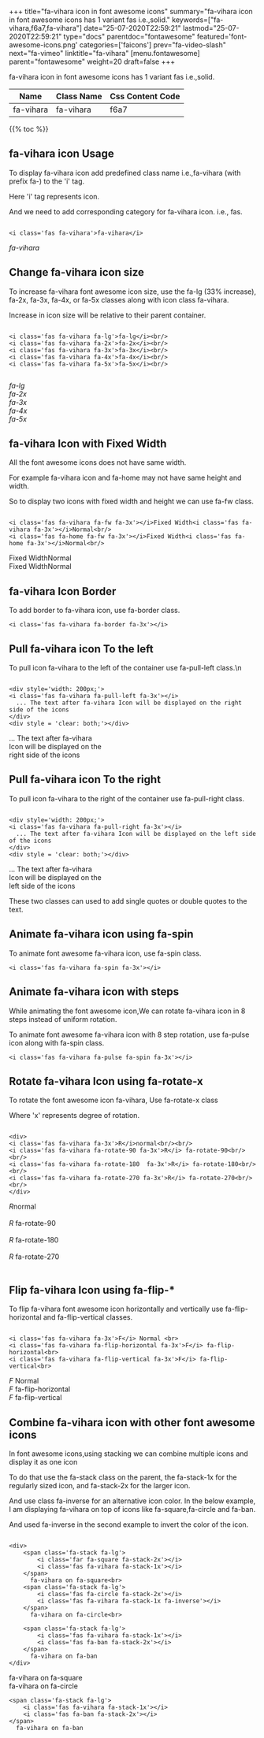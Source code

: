 +++
title="fa-vihara icon in font awesome icons"
summary="fa-vihara icon in font awesome icons has 1 variant fas i.e.,solid."
keywords=["fa-vihara,f6a7,fa-vihara"]
date="25-07-2020T22:59:21"
lastmod="25-07-2020T22:59:21"
type="docs"
parentdoc="fontawesome"
featured='font-awesome-icons.png'
categories=['faicons']
prev="fa-video-slash"
next="fa-vimeo"
linktitle="fa-vihara"
[menu.fontawesome]
parent="fontawesome"
weight=20
draft=false
+++


fa-vihara icon in font awesome icons has 1 variant fas i.e.,solid.

<div class='table-responsive'><table class='table'><thead><tr><th>Name</th><th>Class Name</th><th>Css Content Code</th></tr></thead><tbody><tr><td>fa-vihara</td><td>fa-vihara</td><td>f6a7</td></tr></tbody></table></div>


{{% toc %}}


## fa-vihara icon Usage

To display fa-vihara icon add predefined class name i.e.,fa-vihara (with prefix fa-) to the 'i' tag.

Here 'i' tag represents icon.

And we need to add corresponding category for fa-vihara icon. i.e., fas.


```

<i class='fas fa-vihara'>fa-vihara</i>
```

<i class='fas fa-vihara'>fa-vihara</i>




## Change fa-vihara icon size
To increase fa-vihara font awesome icon size, use the fa-lg (33% increase), fa-2x, fa-3x, fa-4x, or fa-5x classes along with icon class fa-vihara.

Increase in icon size will be relative to their parent container. 

```

<i class='fas fa-vihara fa-lg'>fa-lg</i><br/>
<i class='fas fa-vihara fa-2x'>fa-2x</i><br/>
<i class='fas fa-vihara fa-3x'>fa-3x</i><br/>
<i class='fas fa-vihara fa-4x'>fa-4x</i><br/>
<i class='fas fa-vihara fa-5x'>fa-5x</i><br/>
            
```

<i class='fas fa-vihara fa-lg'>fa-lg</i><br/>
<i class='fas fa-vihara fa-2x'>fa-2x</i><br/>
<i class='fas fa-vihara fa-3x'>fa-3x</i><br/>
<i class='fas fa-vihara fa-4x'>fa-4x</i><br/>
<i class='fas fa-vihara fa-5x'>fa-5x</i><br/>
            



## fa-vihara Icon with Fixed Width 

All the font awesome icons does not have same width.

For example fa-vihara icon and fa-home may not have same height and width.

So to display two icons with fixed width and height we can use fa-fw class.


```

<i class='fas fa-vihara fa-fw fa-3x'></i>Fixed Width<i class='fas fa-vihara fa-3x'></i>Normal<br/>
<i class='fas fa-home fa-fw fa-3x'></i>Fixed Width<i class='fas fa-home fa-3x'></i>Normal<br/>
```

<i class='fas fa-vihara fa-fw fa-3x'></i>Fixed Width<i class='fas fa-vihara fa-3x'></i>Normal<br/>
<i class='fas fa-home fa-fw fa-3x'></i>Fixed Width<i class='fas fa-home fa-3x'></i>Normal<br/>



## fa-vihara Icon Border 

To add border to fa-vihara icon, use fa-border class.


```
<i class='fas fa-vihara fa-border fa-3x'></i>

```
<i class='fas fa-vihara fa-border fa-3x'></i>





## Pull fa-vihara icon To the left

To pull icon fa-vihara to the left of the container use fa-pull-left class.\n

```

<div style='width: 200px;'>
<i class='fas fa-vihara fa-pull-left fa-3x'></i>
  ... The text after fa-vihara Icon will be displayed on the right side of the icons
</div>
<div style = 'clear: both;'></div>
```

<div style='width: 200px;'>
<i class='fas fa-vihara fa-pull-left fa-3x'></i>
  ... The text after fa-vihara Icon will be displayed on the right side of the icons
</div>
<div style = 'clear: both;'></div>




## Pull fa-vihara icon To the right
To pull icon fa-vihara to the right of the container use fa-pull-right class.

```

<div style='width: 200px;'>
<i class='fas fa-vihara fa-pull-right fa-3x'></i>
  ... The text after fa-vihara Icon will be displayed on the left side of the icons
</div>
<div style = 'clear: both;'></div>
```

<div style='width: 200px;'>
<i class='fas fa-vihara fa-pull-right fa-3x'></i>
  ... The text after fa-vihara Icon will be displayed on the left side of the icons
</div>
<div style = 'clear: both;'></div>

These two classes can used to add single quotes or double quotes to the text.


## Animate fa-vihara icon using fa-spin
To animate font awesome fa-vihara icon, use fa-spin class.

```
<i class='fas fa-vihara fa-spin fa-3x'></i>
```
<i class='fas fa-vihara fa-spin fa-3x'></i>




## Animate fa-vihara icon with steps
While animating the font awesome icon,We can rotate fa-vihara icon in 8 steps instead of uniform rotation.

To animate font awesome fa-vihara icon with 8 step rotation, use fa-pulse icon along with fa-spin class.


```
<i class='fas fa-vihara fa-pulse fa-spin fa-3x'></i>

```
<i class='fas fa-vihara fa-pulse fa-spin fa-3x'></i>





## Rotate fa-vihara Icon using fa-rotate-x
To rotate the font awesome icon fa-vihara, Use fa-rotate-x class

Where 'x' represents degree of rotation.


```

<div>
<i class='fas fa-vihara fa-3x'>R</i>normal<br/><br/>
<i class='fas fa-vihara fa-rotate-90 fa-3x'>R</i> fa-rotate-90<br/><br/> 
<i class='fas fa-vihara fa-rotate-180  fa-3x'>R</i> fa-rotate-180<br/><br/> 
<i class='fas fa-vihara fa-rotate-270 fa-3x'>R</i> fa-rotate-270<br/><br/>
</div>
```

<div>
<i class='fas fa-vihara fa-3x'>R</i>normal<br/><br/>
<i class='fas fa-vihara fa-rotate-90 fa-3x'>R</i> fa-rotate-90<br/><br/> 
<i class='fas fa-vihara fa-rotate-180  fa-3x'>R</i> fa-rotate-180<br/><br/> 
<i class='fas fa-vihara fa-rotate-270 fa-3x'>R</i> fa-rotate-270<br/><br/>
</div>




## Flip fa-vihara Icon using fa-flip-*
To flip fa-vihara font awesome icon horizontally and vertically use fa-flip-horizontal and fa-flip-vertical classes. 

```

<i class='fas fa-vihara fa-3x'>F</i> Normal <br>
<i class='fas fa-vihara fa-flip-horizontal fa-3x'>F</i> fa-flip-horizontal<br>
<i class='fas fa-vihara fa-flip-vertical fa-3x'>F</i> fa-flip-vertical<br>
```

<i class='fas fa-vihara fa-3x'>F</i> Normal <br>
<i class='fas fa-vihara fa-flip-horizontal fa-3x'>F</i> fa-flip-horizontal<br>
<i class='fas fa-vihara fa-flip-vertical fa-3x'>F</i> fa-flip-vertical<br>




## Combine fa-vihara icon with other font awesome icons
In font awesome icons,using stacking we can combine multiple icons and display it as one icon 

To do that use the fa-stack class on the parent, the fa-stack-1x for the regularly sized icon, and fa-stack-2x for the larger icon.

And use class fa-inverse for an alternative icon color. 
In the below example, I am displaying fa-vihara on top of icons like fa-square,fa-circle and fa-ban.

And used fa-inverse in the second example to invert the color of the icon.

```

<div>
    <span class='fa-stack fa-lg'>
        <i class='far fa-square fa-stack-2x'></i>
        <i class='fas fa-vihara fa-stack-1x'></i>
    </span>
      fa-vihara on fa-square<br>
    <span class='fa-stack fa-lg'>
        <i class='fas fa-circle fa-stack-2x'></i>
        <i class='fas fa-vihara fa-stack-1x fa-inverse'></i>
    </span>
      fa-vihara on fa-circle<br>

    <span class='fa-stack fa-lg'>
        <i class='fas fa-vihara fa-stack-1x'></i>
        <i class='fas fa-ban fa-stack-2x'></i>
    </span>
      fa-vihara on fa-ban
</div>
```

<div>
    <span class='fa-stack fa-lg'>
        <i class='far fa-square fa-stack-2x'></i>
        <i class='fas fa-vihara fa-stack-1x'></i>
    </span>
      fa-vihara on fa-square<br>
    <span class='fa-stack fa-lg'>
        <i class='fas fa-circle fa-stack-2x'></i>
        <i class='fas fa-vihara fa-stack-1x fa-inverse'></i>
    </span>
      fa-vihara on fa-circle<br>

    <span class='fa-stack fa-lg'>
        <i class='fas fa-vihara fa-stack-1x'></i>
        <i class='fas fa-ban fa-stack-2x'></i>
    </span>
      fa-vihara on fa-ban
</div>






